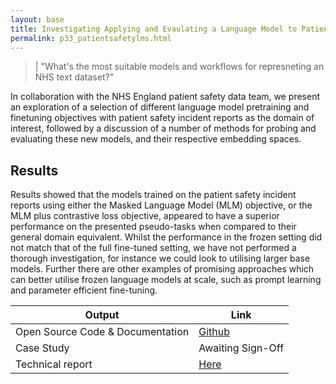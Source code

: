```yaml
---
layout: base
title: Investigating Applying and Evaulating a Language Model to Patient Safety Data 
permalink: p33_patientsafetylms.html
---
```


> | "What's the most suitable models and workflows for represneting an NHS text dataset?"   

In collaboration with the NHS England patient safety data team, we present an exploration of a selection of different language model pretraining and finetuning objectives with patient safety incident reports as the domain of interest, followed by a discussion of a number of methods for probing and evaluating these new models, and their respective embedding spaces.

## Results 

Results showed that the models trained on the patient safety incident reports using either the Masked Language Model (MLM) objective, or the MLM plus contrastive loss objective, appeared to have a superior performance on the presented pseudo-tasks when compared to their general domain equivalent. Whilst the performance in the frozen setting did not match that of the full fine-tuned setting, we have not performed a thorough investigation, for instance we could look to utilising larger base models. Further there are other examples of promising approaches which can better utilise frozen language models at scale, such as prompt learning and parameter efficient fine-tuning.


| Output | Link | 
| ---- | ---- |
| Open Source Code & Documentation | [Github](https://github.com/nhsx/ELM4PSIR) |
| Case Study | Awaiting Sign-Off |
| Technical report | [Here](https://github.com/nhsx/ELM4PSIR/blob/main/reports/ELM4PSIR_NT_v1.1.pdf) |